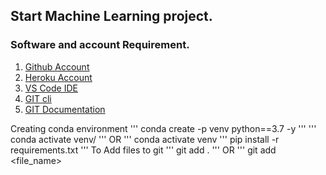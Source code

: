 ## Start Machine Learning project.

### Software and account Requirement.

1. [Github Account](https://github.com/)
2. [Heroku Account](https://id.heroku.com/login)
3. [VS Code IDE](https://code.visualstudio.com/download)
4. [GIT cli](https://git-scm.com/downloads)
5. [GIT Documentation](https://git-scm.com/docs/gittutorial)

Creating conda environment
'''
conda create -p venv python==3.7 -y
'''
'''
conda activate venv/
'''
OR
'''
conda activate venv
'''
pip install -r requirements.txt
'''
To Add files to git
'''
git add .
'''
OR
'''
git add <file_name>